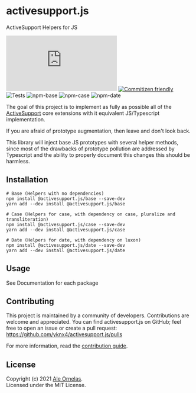 # activesupport.js

ActiveSupport Helpers for JS

![Release](https://img.shields.io/github/v/release/yknx4/activesupport.js?include_prereleases&sort=semver)
[![Commitizen friendly](https://img.shields.io/badge/commitizen-friendly-brightgreen.svg)](http://commitizen.github.io/cz-cli/)
![Tests](https://img.shields.io/github/workflow/status/yknx4/activesupport.js/Tests/main)
![npm-base](https://img.shields.io/npm/v/@activesupport.js/base)
![npm-case](https://img.shields.io/npm/v/@activesupport.js/case)
![npm-date](https://img.shields.io/npm/v/@activesupport.js/date)

The goal of this project is to implement as fully as possible all of the [ActiveSupport](https://guides.rubyonrails.org/active_support_core_extensions.html) core extensions with it equivalent JS/Typescript implementation.

If you are afraid of prototype augmentation, then leave and don't look back.

This library will inject base JS prototypes with several helper methods, since most of the drawbacks of prototype pollution are addressed by Typescript and the ability to properly document this changes this should be harmless.

## Installation

```text
# Base (Helpers with no dependencies)
npm install @activesupport.js/base --save-dev
yarn add --dev install @activesupport.js/base

# Case (Helpers for case, with dependency on case, pluralize and transliteration)
npm install @activesupport.js/case --save-dev
yarn add --dev install @activesupport.js/case

# Date (Helpers for date, with dependency on luxon)
npm install @activesupport.js/date --save-dev
yarn add --dev install @activesupport.js/date
```

## Usage

See Documentation for each package

## Contributing

This project is maintained by a community of developers. Contributions are welcome and appreciated.
You can find activesupport.js on GitHub; feel free to open an issue or create a pull request:
https://github.com/yknx4/activesupport.js/pulls

For more information, read the [contribution guide](https://github.com/yknx4/activesupport.js/blob/main/.github/CONTRIBUTING.md).

## License

Copyright (c) 2021 [Ale Ornelas](https://ale.world).<br>
Licensed under the MIT License.
